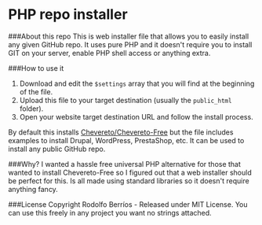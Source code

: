 PHP repo installer
=

###About this repo
This is web installer file that allows you to easily install any given GitHub repo. It uses pure PHP and it doesn't require you to install GIT on your server, enable PHP shell access or anything extra.

###How to use it
1. Download and edit the `$settings` array that you will find at the beginning of the file.
2. Upload this file to your target destination (usually the `public_html` folder).
3. Open your website target destination URL and follow the install process.

By default this installs [Chevereto/Chevereto-Free](https://github.com/Chevereto/Chevereto-Free) but the file includes examples to install Drupal, WordPress, PrestaShop, etc. It can be used to install any public GitHub repo.

###Why?
I wanted a hassle free universal PHP alternative for those that wanted to install Chevereto-Free so I figured out that a web installer should be perfect for this. Is all made using standard libraries so it doesn't require anything fancy.

###License
Copyright Rodolfo Berríos - Released under MIT License. You can use this freely in any project you want no strings attached.
